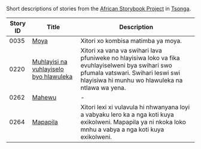 Short descriptions of stories from the [African Storybook Project](http://my.africanstorybook.org) in [Tsonga](https://github.com/global-asp/asp-source/tree/master/ts).

Story ID | Title | Description
-------- | ----- | -----------
0035 | [Moya](http://my.africanstorybook.org/stories/moya-0) | Xitori xo kombisa matimba ya moya.
0220 | [Muhlayisi na vuhlayiselo byo hlawuleka](http://my.africanstorybook.org/stories/muhlayisi-na-vuhlayiselo-byo-hlawuleka) | Xitori xa vana va swihari lava pfuniweke no hlayisiwa loko va fika evuhlayiselweni bya swihari swo pfumala vatswari. Swihari leswi swi hlayisiwa hi munhu wo hlawuleka na ntlawa wa yena.
0262 | [Mahewu](http://my.africanstorybook.org/stories/mahewu) | -
0264 | [Mapapila](http://my.africanstorybook.org/stories/mapapila) | Xitori lexi xi vulavula hi nhwanyana loyi a vabyaku lero ka a nga koti kuya exikolweni. Mapapila ya ni nkoka loko mnhu a vabya a nga koti kuya exikolweni. 
